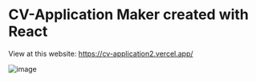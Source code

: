 # CV-Application Maker created with React 

View at this website: https://cv-application2.vercel.app/

![image](https://github.com/macaroonforu/CV-Application2/assets/121368271/87ce591b-d82f-434d-8a5c-fd6829fddf25)



